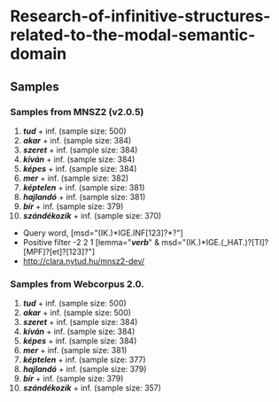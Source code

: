 # Research-of-infinitive-structures-related-to-the-modal-semantic-domain
## Samples
### Samples from MNSZ2 (v2.0.5)
1. ***tud*** + inf. (sample size: 500)
2. ***akar*** + inf. (sample size: 384)
3. ***szeret*** + inf. (sample size: 384)
4. ***kíván*** + inf. (sample size: 384)
5. ***képes*** + inf. (sample size: 384)
6. ***mer*** + inf. (sample size: 382)
7. ***képtelen*** + inf. (sample size: 381)
8. ***hajlandó*** + inf. (sample size: 381)
9. ***bír*** + inf. (sample size: 379)
10. ***szándékozik*** + inf. (sample size: 370)

- Query    word, [msd="(IK\.)*IGE\.INF[123]?\*?"] 
-   Positive filter    -2 2 1 [lemma="***verb***" & msd="(IK\.)*IGE\.(_HAT\.)?[TI]?[MPF]?[et]?[123]?"] 
-   http://clara.nytud.hu/mnsz2-dev/

### Samples from Webcorpus 2.0.
1. ***tud*** + inf. (sample size: 500)
2. ***akar*** + inf. (sample size: 500)
3. ***szeret*** + inf. (sample size: 384)
4. ***kíván*** + inf. (sample size: 384)
5. ***képes*** + inf. (sample size: 384)
6. ***mer*** + inf. (sample size: 381)
7. ***képtelen*** + inf. (sample size: 377)
8. ***hajlandó*** + inf. (sample size: 379)
9. ***bír*** + inf. (sample size: 379)
10. ***szándékozik*** + inf. (sample size: 357)

